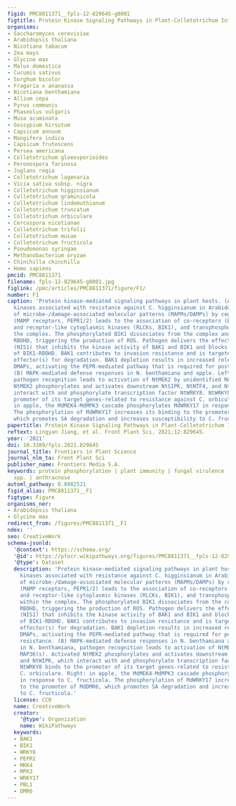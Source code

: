 ```yaml
---
figid: PMC8811371__fpls-12-829645-g0001
figtitle: Protein Kinase Signaling Pathways in Plant-Colletotrichum Interaction
organisms:
- Saccharomyces cerevisiae
- Arabidopsis thaliana
- Nicotiana tabacum
- Zea mays
- Glycine max
- Malus domestica
- Cucumis sativus
- Sorghum bicolor
- Fragaria x ananassa
- Nicotiana benthamiana
- Allium cepa
- Pyrus communis
- Phaseolus vulgaris
- Musa acuminata
- Gossypium hirsutum
- Capsicum annuum
- Mangifera indica
- Capsicum frutescens
- Persea americana
- Colletotrichum gloeosporioides
- Peronospora farinosa
- Juglans regia
- Colletotrichum lagenaria
- Vicia sativa subsp. nigra
- Colletotrichum higginsianum
- Colletotrichum graminicola
- Colletotrichum lindemuthianum
- Colletotrichum truncatum
- Colletotrichum orbiculare
- Cercospora nicotianae
- Colletotrichum trifolii
- Colletotrichum musae
- Colletotrichum fructicola
- Pseudomonas syringae
- Methanobacterium oryzae
- Chinchilla chinchilla
- Homo sapiens
pmcid: PMC8811371
filename: fpls-12-829645-g0001.jpg
figlink: /pmc/articles/PMC8811371/figure/F1/
number: F1
caption: 'Protein kinase-mediated signaling pathways in plant hosts. (A) Receptor
  kinases associated with resistance against C. higginsianum in Arabidopsis. Perception
  of microbe-/damage-associated molecular patterns (MAPMs/DAMPs) by cognate receptors
  (MAMP receptors, PEPR1/2) leads to the association of co-receptors (BAK1, SERK)
  and receptor-like cytoplasmic kinases (RLCKs, BIK1), and transphosphorylation within
  the complex. The phosphorylated BIK1 dissociates from the complex and phosphorylates
  RBOHD, triggering the production of ROS. Pathogen delivers the effector protein
  (NIS1) that inhibits the kinase activity of BAK1 and BIK1 and blocks the interaction
  of BIK1-RBOHD. BAK1 contributes to invasion resistance and is targeted by unknown
  effector(s) for degradation. BAK1 depletion results in increased release of PROPEP-derived
  DMAPs, activating the PEPR-mediated pathway that is required for post-invasion resistance.
  (B) MAPK-mediated defense responses in N. benthamiana and apple. Left: in N. benthamiana,
  pathogen recognition leads to activation of NtMEK2 by unidentified MAP3K(s). Activated
  NtMEK2 phosphorylates and activates downstream NtSIPK, NtNTF4, and NtWIPK, which
  interact with and phosphorylate transcription factor NtWRKY8. NtWRKY8 binds to the
  promoter of its target genes-related to resistance against C. orbiculare. Right:
  in apple, the MdMEK4-MdMPK3 cascade phosphorylates MdWRKY17 in response to C. fructicola.
  The phosphorylation of MdWRKY17 increases its binding to the promoter of MdDMR6,
  which promotes SA degradation and increases susceptibility to C. fructicola.'
papertitle: Protein Kinase Signaling Pathways in Plant-Colletotrichum Interaction.
reftext: Lingyan Jiang, et al. Front Plant Sci. 2021;12:829645.
year: '2021'
doi: 10.3389/fpls.2021.829645
journal_title: Frontiers in Plant Science
journal_nlm_ta: Front Plant Sci
publisher_name: Frontiers Media S.A.
keywords: protein phosphorylation | plant immunity | fungal virulence | Colletotrichum
  spp. | anthracnose
automl_pathway: 0.8982521
figid_alias: PMC8811371__F1
figtype: Figure
organisms_ner:
- Arabidopsis thaliana
- Glycine max
redirect_from: /figures/PMC8811371__F1
ndex: ''
seo: CreativeWork
schema-jsonld:
  '@context': https://schema.org/
  '@id': https://pfocr.wikipathways.org/figures/PMC8811371__fpls-12-829645-g0001.html
  '@type': Dataset
  description: 'Protein kinase-mediated signaling pathways in plant hosts. (A) Receptor
    kinases associated with resistance against C. higginsianum in Arabidopsis. Perception
    of microbe-/damage-associated molecular patterns (MAPMs/DAMPs) by cognate receptors
    (MAMP receptors, PEPR1/2) leads to the association of co-receptors (BAK1, SERK)
    and receptor-like cytoplasmic kinases (RLCKs, BIK1), and transphosphorylation
    within the complex. The phosphorylated BIK1 dissociates from the complex and phosphorylates
    RBOHD, triggering the production of ROS. Pathogen delivers the effector protein
    (NIS1) that inhibits the kinase activity of BAK1 and BIK1 and blocks the interaction
    of BIK1-RBOHD. BAK1 contributes to invasion resistance and is targeted by unknown
    effector(s) for degradation. BAK1 depletion results in increased release of PROPEP-derived
    DMAPs, activating the PEPR-mediated pathway that is required for post-invasion
    resistance. (B) MAPK-mediated defense responses in N. benthamiana and apple. Left:
    in N. benthamiana, pathogen recognition leads to activation of NtMEK2 by unidentified
    MAP3K(s). Activated NtMEK2 phosphorylates and activates downstream NtSIPK, NtNTF4,
    and NtWIPK, which interact with and phosphorylate transcription factor NtWRKY8.
    NtWRKY8 binds to the promoter of its target genes-related to resistance against
    C. orbiculare. Right: in apple, the MdMEK4-MdMPK3 cascade phosphorylates MdWRKY17
    in response to C. fructicola. The phosphorylation of MdWRKY17 increases its binding
    to the promoter of MdDMR6, which promotes SA degradation and increases susceptibility
    to C. fructicola.'
  license: CC0
  name: CreativeWork
  creator:
    '@type': Organization
    name: WikiPathways
  keywords:
  - BAK1
  - BIK1
  - WRKY8
  - PEPR1
  - MKK4
  - MPK3
  - WRKY17
  - PBL1
  - DMR6
---
```

